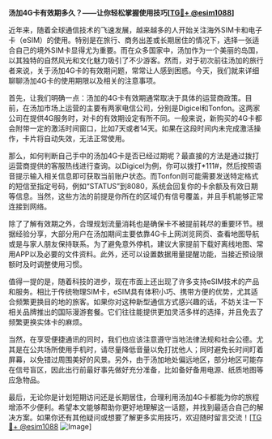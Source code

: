 **汤加4G卡有效期多久？——让你轻松掌握使用技巧[[TG💪+ @esim1088](https://t.me/s/esim1088)]**

近年来，随着全球通信技术的飞速发展，越来越多的人开始关注海外SIM卡和电子卡（eSIM）的使用。特别是在旅行、商务出差或长期居住的情况下，选择一张适合自己的境外SIM卡显得尤为重要。而在众多国家中，汤加作为一个美丽的岛国，以其独特的自然风光和文化魅力吸引了不少游客。然而，对于初次前往汤加的旅行者来说，关于汤加4G卡的有效期问题，常常让人感到困惑。今天，我们就来详细聊聊汤加4G卡的使用期限以及相关的注意事项。

首先，让我们明确一点：汤加的4G卡有效期通常取决于具体的运营商政策。目前，在汤加市场上运营的主要有两家电信公司，分别是Digicel和Tonfon。这两家公司在提供4G服务时，对卡的有效期设定有所不同。一般来说，新购买的4G卡都会附带一定的激活时间窗口，比如7天或者14天。如果在这段时间内未完成激活操作，卡片将自动失效，无法正常使用。

那么，如何判断自己手中的汤加4G卡是否已经过期呢？最直接的方法是通过拨打运营商提供的客服热线进行查询。以Digicel为例，你可以拨打*111#，然后按照语音提示输入相关信息即可获取当前账户状态。而Tonfon则可能需要发送特定格式的短信至指定号码，例如“STATUS”到8080，系统会回复你的卡余额及有效日期等信息。当然，这些方法的前提是你所在的区域仍有信号覆盖，并且手机能够正常连接到网络。

除了了解有效期之外，合理规划流量消耗也是确保卡不被提前耗尽的重要环节。根据经验分享，大部分用户在汤加期间主要依靠4G卡上网浏览网页、查看地图导航或是与家人朋友保持联系。为了避免意外停机，建议大家提前下载好离线地图、常用APP以及必要的文件资料。此外，还可以设置数据用量提醒功能，当接近预设限额时及时调整使用习惯。

值得一提的是，随着科技的进步，现在市面上还出现了许多支持eSIM技术的产品和服务。相比于传统物理SIM卡，eSIM具有体积小巧、携带方便的优势，尤其适合频繁更换目的地的旅客。如果你对这种新型通信方式感兴趣的话，不妨关注一下相关品牌推出的国际漫游套餐。它们往往能提供更加灵活多样的选择，并且免去了频繁更换实体卡的麻烦。

当然，在享受便捷通讯的同时，我们也应该注意遵守当地法律法规和社会公德。尤其是在公共场所使用手机时，请尽量降低音量以免打扰他人；同时避免长时间盯着屏幕，以免错过周围美好的风景。另外，由于汤加地处偏远地区，部分地区可能存在信号盲区，因此出行前最好事先做好充分准备，比如备好备用电源、纸质地图等应急物品。

最后，无论你是计划短期访问还是长期居住，合理利用汤加4G卡都能为你的旅程增添不少便利。希望本文能够帮助你更好地理解这一话题，并找到最适合自己的解决方案。如果你还有其他疑问或想要了解更多实用技巧，欢迎随时留言交流！[[TG💪+ @esim1088](https://t.me/s/esim1088) ![Image](https://i.postimg.cc/4NQfJmqS/Snipaste-2025-05-13-00-14-12.png)]